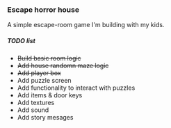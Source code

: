 ### Escape horror house

A simple escape-room game I'm building with my kids.

##### TODO list

- ~~Build basic room logic~~
- ~~Add house randomn maze logic~~
- ~~Add player box~~
- Add puzzle screen
- Add functionality to interact with puzzles
- Add items & door keys
- Add textures
- Add sound
- Add story mesages
